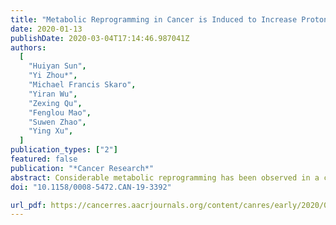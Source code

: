 ```yaml
---
title: "Metabolic Reprogramming in Cancer is Induced to Increase Proton Production"
date: 2020-01-13
publishDate: 2020-03-04T17:14:46.987041Z
authors:
  [
    "Huiyan Sun",
    "Yi Zhou*",
    "Michael Francis Skaro",
    "Yiran Wu",
    "Zexing Qu",
    "Fenglou Mao",
    "Suwen Zhao",
    "Ying Xu",
  ]
publication_types: ["2"]
featured: false
publication: "*Cancer Research*"
abstract: Considerable metabolic reprogramming has been observed in a conserved manner across multiple cancer types, but their true causes remain elusive. We present an analysis of around 50 such reprogrammed metabolisms (RMs) including the Warburg effect, nucleotide de novo synthesis and sialic acid biosynthesis in cancer. Analyses of the biochemical reactions conducted by these RMs, coupled with gene expression data of their catalyzing enzymes, in 7,011 tissues of 14 cancer types, revealed that all RMs produce more H+ than their original metabolisms. These data strongly support a model that these RMs are induced or selected to neutralize a persistent intracellular alkaline stress due to chronic inflammation and local iron overload. To sustain these RMs for survival, cells must find metabolic exits for the non-proton products of these RMs in a continuous manner, some of which pose major challenges, such as nucleotides and sialic acids, since they are electrically charged. This analysis strongly suggests that continuous cell division and other cancerous behaviors are ways for the affected cells to remove such products in a timely and sustained manner. As supporting evidence, this model can offer simple and natural explanations to a range of long-standing open questions in cancer research including the cause of the Warburg effect.
doi: "10.1158/0008-5472.CAN-19-3392"

url_pdf: https://cancerres.aacrjournals.org/content/canres/early/2020/01/13/0008-5472.CAN-19-3392.full-text.pdf
---
```


